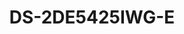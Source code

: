 ---
id: 7
title: "DS-2DE5425IWG-E"
subTitle: "4 MP 25X Powered by DarkFighter IR AcuSense Network Speed Dome"
category: "Network Products"
imgCard: "/src/assets/images/ptzcamera/DS-2DE5425IWG-E/DS-2DE5425IWG-E-1.png"
imgAlt: "DS-2DE5425IWG-E"
thumbnails: [
  "/src/assets/images/ptzcamera/DS-2DE5425IWG-E/DS-2DE5425IWG-E-1.png"
]
features: [
  "4 MP resolution with 1/2.8\" Progressive Scan CMOS for high-quality imaging",
  "Deep learning for human and vehicle classification",
  "Powered-by-DarkFighter technology for excellent low-light performance",
  "25× optical zoom and 16× digital zoom for detailed views over large areas",
  "WDR, HLC, BLC, 3D DNR, defog, regional exposure, and regional focus for enhanced image quality",
  "Night vision with up to 150 m IR distance",
  "Supports 36 VDC & PoE (802.3at) for flexible installation",
  "Efficient H.265+/H.265 compression for optimized storage"
]
specifications: {
  camera: {
    Image_Sensor: "1/2.8\" Progressive Scan CMOS",
    Max_Resolution: "2560 × 1440",
    Min_Illumination: "Color: 0.005 Lux @ (F1.6, AGC ON); B/W: 0.001 Lux @ (F1.6, AGC ON), 0 Lux with IR",
    Shutter_Speed: "1 s to 1/30,000 s",
    Day_Night: "IR cut filter",
    Zoom: "25× optional, 16× digital",
    Slow_Shutter: "Yes"
  },
  lens: {
    Focal_Length: "4.8 mm to 120 mm",
    FOV: "Horizontal: 55° to 2.4° (wide-tele), Vertical: 33° to 1.4° (wide-tele), Diagonal: 61.5° to 2.8° (wide-tele)",
    Focus: "Auto, semi-auto, manual",
    Aperture: "Max. F1.6",
    Zoom_Speed: "Approx. 3.6 s"
  },
  video: {
    Main_Stream: "50 Hz: 25 fps (2560 × 1440, 1920 × 1080, 1280 × 960, 1280 × 720); 60 Hz: 30 fps (2560 × 1440, 1920 × 1080, 1280 × 960, 1280 × 720)",
    Sub_Stream: "50 Hz: 25 fps (704 × 576, 640 × 480, 352 × 288); 60 Hz: 30 fps (704 × 480, 640 × 480, 352 × 240)",
    Third_Stream: "50 Hz: 25 fps (1920 × 1080, 1280 × 960, 1280 × 720, 704 × 576, 640 × 480, 352 × 288); 60 Hz: 30 fps (1920 × 1080, 1280 × 960, 1280 × 720, 704 × 480, 640 × 480, 352 × 240)",
    Video_Compression: "Main stream: H.265+/H.265/H.264+/H.264; Sub-stream: H.265/H.264/MJPEG; Third stream: H.265/H.264/MJPEG",
    Video_Bit_Rate: "32 Kbps to 16 Mbps",
    H264_Type: "Baseline profile/Main profile/High profile",
    H265_Type: "Main profile",
    Scalable_Video_Coding: "H.264 and H.265 encoding",
    Region_of_Interest: "8 fixed regions for each stream"
  },
  audio: {
    Audio_Compression: "G.722.1, G.711, G.726, MP2L2, PCM, MP3, AAC",
    Audio_Bit_Rate: "64 Kbps (G.711), 16 Kbps (G.722.1), 16 Kbps (G.726), 32 to 192 Kbps (MP2L2), 16 to 64 Kbps (AAC-LC), 8 to 320 Kbps (MP3)",
    Audio_Sampling_Rate: "MP2L2: 16 kHz, 32 kHz, 48 kHz; AAC-LC: 16 kHz, 32 kHz, 48 kHz; PCM: 8 kHz, 16 kHz, 32 kHz, 48 kHz; MP3: 8 kHz, 16 kHz, 32 kHz, 48 kHz",
    Environment_Noise_Filtering: "Yes"
  }
}
---